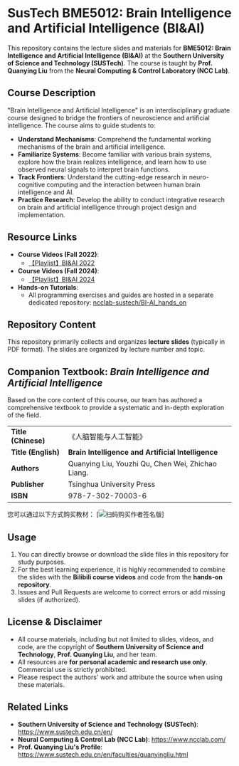 # SusTech BME5012: Brain Intelligence and Artificial Intelligence (BI&AI)

This repository contains the lecture slides and materials for **BME5012: Brain Intelligence and Artificial Intelligence (BI&AI)** at the **Southern University of Science and Technology (SUSTech)**. The course is taught by **Prof. Quanying Liu** from the **Neural Computing & Control Laboratory (NCC Lab)**.

## Course Description

"Brain Intelligence and Artificial Intelligence" is an interdisciplinary graduate course designed to bridge the frontiers of neuroscience and artificial intelligence. The course aims to guide students to:

*   **Understand Mechanisms**: Comprehend the fundamental working mechanisms of the brain and artificial intelligence.
*   **Familiarize Systems**: Become familiar with various brain systems, explore how the brain realizes intelligence, and learn how to use observed neural signals to interpret brain functions.
*   **Track Frontiers**: Understand the cutting-edge research in neuro-cognitive computing and the interaction between human brain intelligence and AI.
*   **Practice Research**: Develop the ability to conduct integrative research on brain and artificial intelligence through project design and implementation.

## Resource Links

*   **Course Videos (Fall 2022)**:
    *   [【Playlist】BI&AI 2022](https://b23.tv/z8ox8PE)
*   **Course Videos (Fall 2024)**:
    *   [【Playlist】BI&AI 2024](https://b23.tv/kuRiHOw)
*   **Hands-on Tutorials**:
    *   All programming exercises and guides are hosted in a separate dedicated repository: [ncclab-sustech/BI-AI_hands_on](https://github.com/ncclab-sustech/BI-AI_hands_on)

## Repository Content

This repository primarily collects and organizes **lecture slides** (typically in PDF format). The slides are organized by lecture number and topic.

## Companion Textbook: *Brain Intelligence and Artificial Intelligence*

Based on the core content of this course, our team has authored a comprehensive textbook to provide a systematic and in-depth exploration of the field.

| | |
| :--- | :--- |
| **Title (Chinese)** | 《人脑智能与人工智能》 |
| **Title (English)** | **Brain Intelligence and Artificial Intelligence** |
| **Authors** | Quanying Liu, Youzhi Qu, Chen Wei, Zhichao Liang. |
| **Publisher** | Tsinghua University Press |
| **ISBN** | 978-7-302-70003-6 |
您可以通过以下方式购买教材：
[![扫码购买作者签名版](./Pictures/Purchase_author-signed.png "通过微信小程序购买")]
## Usage

1.  You can directly browse or download the slide files in this repository for study purposes.
2.  For the best learning experience, it is highly recommended to combine the slides with the **Bilibili course videos** and code from the **hands-on repository**.
3.  Issues and Pull Requests are welcome to correct errors or add missing slides (if authorized).

## License & Disclaimer

*   All course materials, including but not limited to slides, videos, and code, are the copyright of **Southern University of Science and Technology**, **Prof. Quanying Liu**, and her team.
*   All resources are **for personal academic and research use only**. Commercial use is strictly prohibited.
*   Please respect the authors' work and attribute the source when using these materials.

## Related Links

*   **Southern University of Science and Technology (SUSTech)**: https://www.sustech.edu.cn/en/
*   **Neural Computing & Control Lab (NCC Lab)**: https://www.ncclab.com/
*   **Prof. Quanying Liu's Profile**: https://www.sustech.edu.cn/en/faculties/quanyingliu.html
